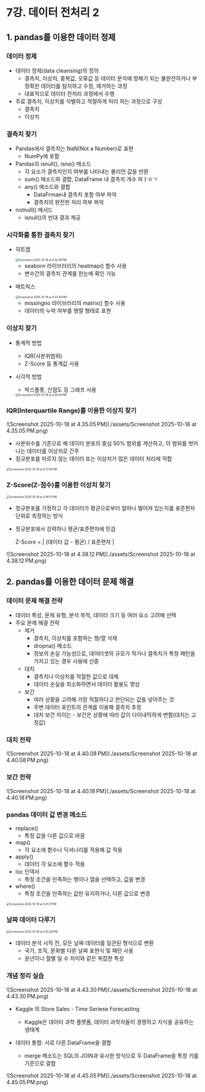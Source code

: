 # 7강. 데이터 전처리 2

## 1. pandas를 이용한 데이터 정제

### 데이터 정제

- 데이터 정제(data cleansing)의 정의
  - 결측치, 이상치, 중복값, 오류값 등 데이터 분석에 방해가 되는 불완전하거나 부정확한 데이터를 탐지하고 수정, 제거하는 과정
  - 대표적으로 데이터 전처리 과정에서 수행
- 주료 결측치, 이상치를 식별하고 적절하게 처리 하는 과정으로 구성
  - 결측치
  - 이상치



### 결측치 찾기

- Pandas에서 결측치는 NaN(Not a Number)로 표현
  - NumPy에 포함
- Pandas의 isnull(), isna() 메소드
  - 각 요소가 결측치인지 여부를 나타내는 불리언 값을 반환
  - sum() 메소드와 결합, DataFrame 내 결측치 개수 파ㅏㅇㄱ
  - any() 메소드와 결합
    - DataFrmae내 결측치 포함 여부 파악
    - 결측치의 완전한 처리 여부 파악
- notnull() 메서드
  - isnull()의 반대 결과 제공



### 시각화를 통한 결측치 찾기

- 히트맵

  <img src="./assets/Screenshot 2025-10-18 at 4.32.58 PM.png" alt="Screenshot 2025-10-18 at 4.32.58 PM" style="zoom:50%;" />

  - seaborn 라이브러리의 heatmap() 함수 사용
  - 변수간의 결측치 관계를 한눈에 확인 가능

- 매트릭스

  <img src="./assets/Screenshot 2025-10-18 at 4.33.43 PM.png" alt="Screenshot 2025-10-18 at 4.33.43 PM" style="zoom:50%;" />

  - missingno 라이브러리의 matrix() 함수 사용
  - 데이터의 누락 여부를 행렬 형태로 표현



### 이상치 찾기

- 통계적 방법

  - IQR(사분위범위)
  - Z-Score 등 통계값 사용

- 시각적 방법

  - 박스플롯, 산점도 등 그래프 사용

  <img src="./assets/Screenshot 2025-10-18 at 4.34.04 PM.png" alt="Screenshot 2025-10-18 at 4.34.04 PM" style="zoom:50%;" />



### IQR(Interquartile Range)를 이용한 이상치 찾기

![Screenshot 2025-10-18 at 4.35.05 PM](./assets/Screenshot 2025-10-18 at 4.35.05 PM.png)

- 사분위수를 기준으로 해 데이터 분포의 중심 50% 범위를 계산하고, 이 범위를 벗어나는 데이터를 이상치로 간주
- 정규분포를 따르지 않는 데이터 또는 이상치가 많은 데이터 처리에 적합

<img src="./assets/Screenshot 2025-10-18 at 4.37.50 PM.png" alt="Screenshot 2025-10-18 at 4.37.50 PM" style="zoom:50%;" />



### Z-Score(Z-점수)를 이용한 이상치 찾기

<img src="./assets/Screenshot 2025-10-18 at 4.36.51 PM.png" alt="Screenshot 2025-10-18 at 4.36.51 PM" style="zoom:50%;" />

- 정규분포를 가정하고 각 데이터가 평균으로부터 얼마나 떨어져 있는지를 표준편차 단위로 측정하는 방식

- 정규분포에서 강력하나 평균/표준편차에 민감

  Z-Score = | (데이터 값 - 평균) / 표준편차 |

![Screenshot 2025-10-18 at 4.38.12 PM](./assets/Screenshot 2025-10-18 at 4.38.12 PM.png)





## 2. pandas를 이용한 데이터 문제 해결

### 데이터 문제 해결 전략

- 데이터 특성, 문제 유형, 분석 목적, 데이터 크기 등 여러 요소 고려해 선택
- 주요 문제 해결 전략
  - 제거
    - 결측치, 이상치를 포함하는 행/열 삭제
    - dropna() 메소드
    - 정보의 손실 가능성으로, 데이터셋의 규모가 작거나 결측치가 특정 패턴을 가지고 있는 경우 사용에 신중
  - 대치
    - 결측치나 이상치를 적절한 값으로 대체
    - 데이터 손실을 최소화하면서 데이터 활용도 향상
  - 보간
    - 여러 상황을 고려해 가장 적절하다고 판단되는 값을 넣어주는 것
    - 주변 데이터 포인트의 관계를 이용해 결측치 추정
    - 대치 보간 차이는 - 보간은 상황에 따라 값이 다이내믹하게 변함(대치는 고정값)



### 대치 전략

![Screenshot 2025-10-18 at 4.40.08 PM](./assets/Screenshot 2025-10-18 at 4.40.08 PM.png)



### 보간 전략

![Screenshot 2025-10-18 at 4.40.18 PM](./assets/Screenshot 2025-10-18 at 4.40.18 PM.png)



### pandas 데이터 값 변경 메소드

- replace()
  - 특정 값을 다른 값으로 바꿈
- map()
  - 각 요소에 함수나 딕셔너리를 적용해 값 적용
- apply()
  - 데이터 각 요소에 함수 적용
- loc 인덱서
  - 특정 조건을 만족하는 행이나 열을 선택하고, 값을 변경
- where()
  - 특정 조건을 만족하는 값만 유지하거나, 다른 값으로 변경

<img src="./assets/Screenshot 2025-10-18 at 4.41.31 PM.png" alt="Screenshot 2025-10-18 at 4.41.31 PM" style="zoom:50%;" />



### 날짜 데이터 다루기

<img src="./assets/Screenshot 2025-10-18 at 4.42.46 PM.png" alt="Screenshot 2025-10-18 at 4.42.46 PM" style="zoom:50%;" />

- 데이터 분석 시작 전, 모든 날짜 데이터를 일관된 형식으로 변환
  - 국가, 조직, 문화별 다른 날짜 표현식 및 패턴 사용
  - 윤년이나 월별 일 수 차이와 같은 복잡한 특성



### 개념 정리 실습

![Screenshot 2025-10-18 at 4.43.30 PM](./assets/Screenshot 2025-10-18 at 4.43.30 PM.png)

- Kaggle 의 Store Sales - Time Seriese Forecasting
  - Kaggle은 데이터 과학 플랫폼, 데이터 과학자들이 경쟁하고 지식을 공유하는 생태계

- 데이터 통합: 서로 다른 DataFrame을 결합
  - merge 메소드는 SQL의 JOIN과 유사한 방식으로 두 DataFrame을 특정 키를 기준으로 결합

![Screenshot 2025-10-18 at 4.45.05 PM](./assets/Screenshot 2025-10-18 at 4.45.05 PM.png)